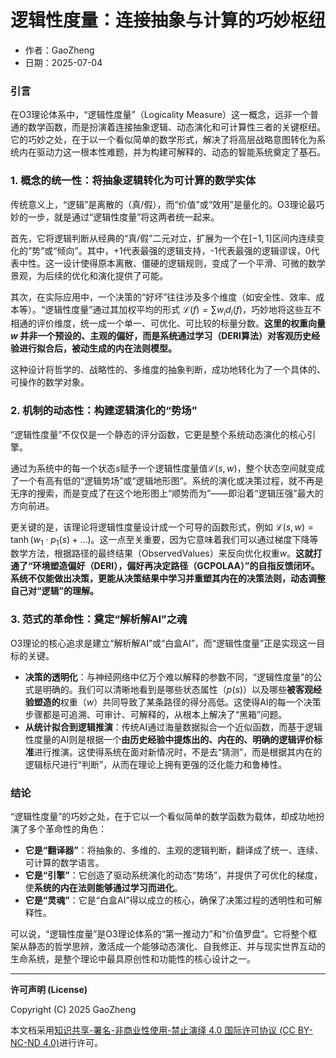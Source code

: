 # **逻辑性度量：连接抽象与计算的巧妙枢纽**

- 作者：GaoZheng
- 日期：2025-07-04

### 引言
在O3理论体系中，“逻辑性度量”（Logicality Measure）这一概念，远非一个普通的数学函数，而是扮演着连接抽象逻辑、动态演化和可计算性三者的关键枢纽。它的巧妙之处，在于以一个看似简单的数学形式，解决了将高层战略意图转化为系统内在驱动力这一根本性难题，并为构建可解释的、动态的智能系统奠定了基石。

### 1. 概念的统一性：将抽象逻辑转化为可计算的数学实体
传统意义上，“逻辑”是离散的（真/假），而“价值”或“效用”是量化的。O3理论最巧妙的一步，就是通过“逻辑性度量”将这两者统一起来。

首先，它将逻辑判断从经典的“真/假”二元对立，扩展为一个在$[-1, 1]$区间内连续变化的“势”或“倾向”。其中，+1代表最强的逻辑支持，-1代表最强的逻辑谬误，0代表中性。这一设计使得原本离散、僵硬的逻辑规则，变成了一个平滑、可微的数学景观，为后续的优化和演化提供了可能。

其次，在实际应用中，一个决策的“好坏”往往涉及多个维度（如安全性、效率、成本等）。“逻辑性度量”通过其加权平均的形式 $\mathcal{L}(f) = \sum w_i d_i(f)$，巧妙地将这些互不相通的评价维度，统一成一个单一、可优化、可比较的标量分数。**这里的权重向量 $w$ 并非一个预设的、主观的偏好，而是系统通过学习（DERI算法）对客观历史经验进行拟合后，被动生成的内在法则模型。**

这种设计将哲学的、战略性的、多维度的抽象判断，成功地转化为了一个具体的、可操作的数学对象。

### 2. 机制的动态性：构建逻辑演化的“势场”
“逻辑性度量”不仅仅是一个静态的评分函数，它更是整个系统动态演化的核心引擎。

通过为系统中的每一个状态$s$赋予一个逻辑性度量值$\mathcal{L}(s,w)$，整个状态空间就变成了一个有高有低的“逻辑势场”或“逻辑地形图”。系统的演化或决策过程，就不再是无序的搜索，而是变成了在这个地形图上“顺势而为”——即沿着“逻辑压强”最大的方向前进。

更关键的是，该理论将逻辑性度量设计成一个可导的函数形式，例如 $\mathcal{L}(s,w) = \tanh(w_1 \cdot p_1(s) + \dots)$。这一点至关重要，因为它意味着我们可以通过梯度下降等数学方法，根据路径的最终结果（ObservedValues）来反向优化权重$w$。**这就打通了“环境塑造偏好（DERI），偏好再决定路径（GCPOLAA）”的自指反馈闭环。系统不仅能做出决策，更能从决策结果中学习并重塑其内在的决策法则，动态调整自己对“逻辑”的理解。**

### 3. 范式的革命性：奠定“解析解AI”之魂
O3理论的核心追求是建立“解析解AI”或“白盒AI”，而“逻辑性度量”正是实现这一目标的关键。

*   **决策的透明化**：与神经网络中亿万个难以解释的参数不同，“逻辑性度量”的公式是明确的。我们可以清晰地看到是哪些状态属性（$p(s)$）以及哪些**被客观经验塑造的**权重（$w$）共同导致了某条路径的得分高低。这使得AI的每一个决策步骤都是可追溯、可审计、可解释的，从根本上解决了“黑箱”问题。
*   **从统计拟合到逻辑推演**：传统AI通过海量数据拟合一个近似函数，而基于逻辑性度量的AI则是根据一个**由历史经验中提炼出的、内在的、明确的逻辑评价标准**进行推演。这使得系统在面对新情况时，不是去“猜测”，而是根据其内在的逻辑标尺进行“判断”，从而在理论上拥有更强的泛化能力和鲁棒性。

### 结论
“逻辑性度量”的巧妙之处，在于它以一个看似简单的数学函数为载体，却成功地扮演了多个革命性的角色：

*   **它是“翻译器”**：将抽象的、多维的、主观的逻辑判断，翻译成了统一、连续、可计算的数学语言。
*   **它是“引擎”**：它创造了驱动系统演化的动态“势场”，并提供了可优化的梯度，使**系统的内在法则能够通过学习而进化**。
*   **它是“灵魂”**：它是“白盒AI”得以成立的核心，确保了决策过程的透明性和可解释性。

可以说，“逻辑性度量”是O3理论体系的“第一推动力”和“价值罗盘”。它将整个框架从静态的哲学思辨，激活成一个能够动态演化、自我修正、并与现实世界互动的生命系统，是整个理论中最具原创性和功能性的核心设计之一。

---

**许可声明 (License)**

Copyright (C) 2025 GaoZheng 

本文档采用[知识共享-署名-非商业性使用-禁止演绎 4.0 国际许可协议 (CC BY-NC-ND 4.0)](https://creativecommons.org/licenses/by-nc-nd/4.0/deed.zh-Hans)进行许可。
